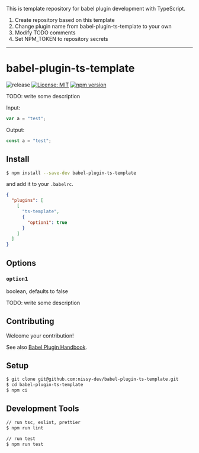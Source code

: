 This is template repository for babel plugin development with TypeScript.

1. Create repository based on this template
2. Change plugin name from babel-plugin-ts-template to your own
3. Modify TODO comments
4. Set NPM_TOKEN to repository secrets

---

# babel-plugin-ts-template

![release](https://github.com/nissy-dev/babel-plugin-ts-template/actions/workflows/release.yml/badge.svg)
[![License: MIT](https://img.shields.io/github/license/nissy-dev/babel-plugin-ts-template.svg)](https://opensource.org/licenses/MIT)
[![npm version](https://badge.fury.io/js/babel-plugin-ts-template.svg)](https://badge.fury.io/js/babel-plugin-ts-template)

TODO: write some description

Input:

```ts
var a = "test";
```

Output:

```ts
const a = "test";
```

## Install

```sh
$ npm install --save-dev babel-plugin-ts-template
```

and add it to your `.babelrc`.

```json
{
  "plugins": [
    [
      "ts-template",
      {
        "option1": true
      }
    ]
  ]
}
```

## Options

### `option1`

boolean, defaults to false

TODO: write some description

## Contributing

Welcome your contribution!

See also [Babel Plugin Handbook](https://github.com/jamiebuilds/babel-handbook/blob/master/translations/en/plugin-handbook.md).

## Setup

```sh
$ git clone git@github.com:nissy-dev/babel-plugin-ts-template.git
$ cd babel-plugin-ts-template
$ npm ci
```

## Development Tools

```sh
// run tsc, eslint, prettier
$ npm run lint

// run test
$ npm run test
```
